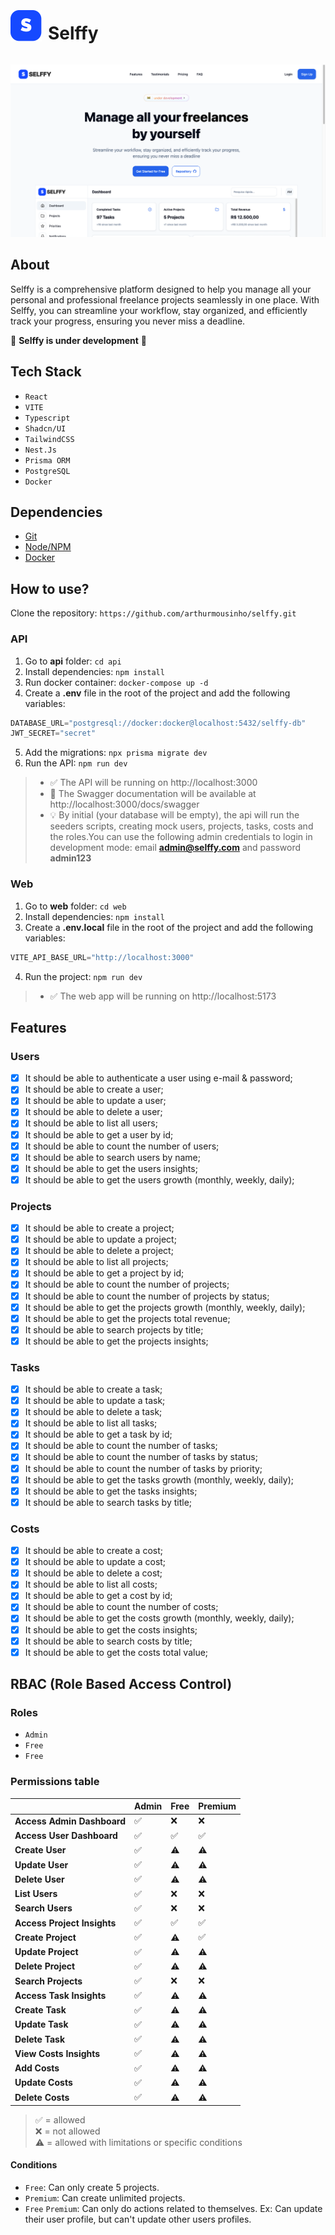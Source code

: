 <div style="display: flex; align-items: center; justify-content: start; flex-direction: row; gap: 10px;">
<p align="left">
  <img src="./.github/logo-icon.svg" width="50" />
</p>
<h1>
Selffy 
</h1>
</div>

![preview](./.github/preview.png)

## About
Selffy is a comprehensive platform designed to help you manage all your personal and professional freelance projects seamlessly in one place. With Selffy, you can streamline your workflow, stay organized, and efficiently track your progress, ensuring you never miss a deadline. 

🚧 **Selffy is under development** 🚧

## Tech Stack
- ```React```
- ```VITE```
- ```Typescript```
- ```Shadcn/UI```
- ```TailwindCSS```
- ```Nest.Js```
- ```Prisma ORM```
- ```PostgreSQL```
- ```Docker```

## Dependencies
- [Git](https://git-scm.com/downloads)
- [Node/NPM](https://nodejs.org/)
- [Docker](https://www.docker.com/)

## How to use?
Clone the repository: ```https://github.com/arthurmousinho/selffy.git```

### API
1. Go to **api** folder: ```cd api```
2. Install dependencies: ```npm install```
3. Run docker container: ```docker-compose up -d```
4. Create a **.env** file in the root of the project and add the following variables:
```python
DATABASE_URL="postgresql://docker:docker@localhost:5432/selffy-db"
JWT_SECRET="secret"
```
5. Add the migrations: ```npx prisma migrate dev```
6. Run the API: ```npm run dev```

> - ✅ The API will be running on http://localhost:3000
> - 📖 The Swagger documentation will be available at http://localhost:3000/docs/swagger
> - 💡 By initial (your database will be empty), the api will run the seeders scripts, creating mock users, projects, tasks, costs and the roles.You can use the following admin credentials to login in development mode: email **admin@selffy.com** and password **admin123**


### Web
1. Go to **web** folder: ```cd web```
2. Install dependencies: ```npm install```
3. Create a **.env.local** file in the root of the project and add the following variables:
```python
VITE_API_BASE_URL="http://localhost:3000"
```
4. Run the project: ```npm run dev```

> - ✅ The web app will be running on http://localhost:5173

## Features

### Users

- [x] It should be able to authenticate a user using e-mail & password;
- [x] It should be able to create a user;
- [x] It should be able to update a user;
- [x] It should be able to delete a user;
- [x] It should be able to list all users;
- [x] It should be able to get a user by id;
- [x] It should be able to count the number of users;
- [x] It should be able to search users by name;
- [x] It should be able to get the users insights;
- [x] It should be able to get the users growth (monthly, weekly, daily);

### Projects

- [x] It should be able to create a project;
- [x] It should be able to update a project;
- [x] It should be able to delete a project;
- [x] It should be able to list all projects;
- [x] It should be able to get a project by id;
- [x] It should be able to count the number of projects;
- [x] It should be able to count the number of projects by status;
- [x] It should be able to get the projects growth (monthly, weekly, daily);
- [x] It should be able to get the projects total revenue;
- [x] It should be able to search projects by title;
- [x] It should be able to get the projects insights;

### Tasks

- [x] It should be able to create a task;
- [x] It should be able to update a task;
- [x] It should be able to delete a task;
- [x] It should be able to list all tasks;
- [x] It should be able to get a task by id;
- [x] It should be able to count the number of tasks;
- [x] It should be able to count the number of tasks by status;
- [x] It should be able to count the number of tasks by priority;
- [x] It should be able to get the tasks growth (monthly, weekly, daily);
- [x] It should be able to get the tasks insights;
- [x] It should be able to search tasks by title;

### Costs
- [x] It should be able to create a cost;
- [x] It should be able to update a cost;
- [x] It should be able to delete a cost;
- [x] It should be able to list all costs;
- [x] It should be able to get a cost by id;
- [x] It should be able to count the number of costs;
- [x] It should be able to get the costs growth (monthly, weekly, daily);
- [x] It should be able to get the costs insights;
- [x] It should be able to search costs by title;
- [x] It should be able to get the costs total value;

## RBAC (Role Based Access Control)

### Roles

- ```Admin```
- ```Free```
- ```Free```

### Permissions table

|                                 | Admin | Free  | Premium|
|---------------------------------|-------|-------|--------|
| **Access Admin Dashboard**      | ✅    | ❌    | ❌     |
| **Access User Dashboard**       | ✅    | ✅    | ✅     | 
| **Create User**                 | ✅    | ⚠️     | ⚠️      | x
| **Update User**                 | ✅    | ⚠️     | ⚠️      |x
| **Delete User**                 | ✅    | ⚠️    | ⚠️     |
| **List Users**                  | ✅    | ❌    | ❌     |
| **Search Users**                | ✅    | ❌    | ❌     |
| **Access Project Insights**     | ✅    | ✅    | ✅     |
| **Create Project**              | ✅    | ⚠️     | ✅     |
| **Update Project**              | ✅    | ⚠️     | ⚠️      |
| **Delete Project**              | ✅    | ⚠️     | ⚠️      |
| **Search Projects**             | ✅    | ❌    | ❌     |
| **Access Task Insights**        | ✅    | ⚠️     | ⚠️      |
| **Create Task**                 | ✅    | ⚠️     | ⚠️      |
| **Update Task**                 | ✅    | ⚠️     | ⚠️      |
| **Delete Task**                 | ✅    | ⚠️     | ⚠️      |
| **View Costs Insights**         | ✅    | ⚠️     | ⚠️      |
| **Add Costs**                   | ✅    | ⚠️     | ⚠️      |
| **Update Costs**                | ✅    | ⚠️     | ⚠️      |
| **Delete Costs**                | ✅    | ⚠️     | ⚠️      |

> ✅ = allowed  
> ❌ = not allowed  
> ⚠️ = allowed with limitations or specific conditions


#### Conditions

- ```Free```: Can only create 5 projects.
- ```Premium```: Can create unlimited projects.
- ```Free``` ```Premium```: Can only do actions related to themselves. Ex: Can update their user profile, but can't update other users profiles.